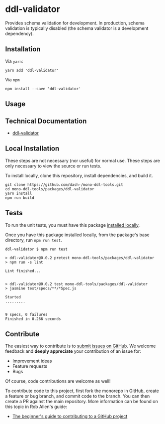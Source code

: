 # ddl-validator

Provides schema validation for development.  In production, schema validation is
typically disabled (the schema validator is a development dependency).

## Installation

Via `yarn`:

```
yarn add 'ddl-validator'
```

Via `npm`

```
npm install --save 'ddl-validator'
```


<a name="usage"></a>

## Usage



## Technical Documentation

* [ddl-validator](../../docs/ddl-validator.md)


## Local Installation

These steps are not necessary (nor useful) for normal use.  These steps are only
necessary to view the source or run tests.

To install locally, clone this repository, install dependencies, and build it.

```
git clone https://github.com/dash-/mono-ddl-tools.git
cd mono-ddl-tools/packages/ddl-validator
yarn install
npm run build
```

## Tests

To run the unit tests, you must have this package
[installed locally](#local-installation).

Once you have this package installed locally, from the package's base
directory, run `npm run test`.

```
ddl-validator $ npm run test

> ddl-validator@0.0.2 pretest mono-ddl-tools/packages/ddl-validator
> npm run -s lint

Lint finished...


> ddl-validator@0.0.2 test mono-ddl-tools/packages/ddl-validator
> jasmine test/specs/**/*Spec.js

Started
.........


9 specs, 0 failures
Finished in 0.266 seconds
```

## Contribute

The easiest way to contribute is to
[submit issues on GitHub](https://github.com/dash-/mono-ddl-tools/issues).
We welcome feedback and **deeply appreciate** your contribution of an issue for:

* Improvement ideas
* Feature requests
* Bugs

Of course, code contributions are welcome as well!

To contribute code to this project, first fork the monorepo in GitHub, create
a feature or bug branch, and commit code to the branch.  You can then create a
PR against the main repository.  More information can be found on this topic in
Rob Allen's guide:

* [The beginner's guide to contributing to a GitHub project](https://akrabat.com/the-beginners-guide-to-contributing-to-a-github-project/)


